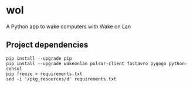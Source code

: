 # wol
A Python app to wake computers with Wake on Lan

## Project dependencies

    pip install --upgrade pip
    pip install --upgrade wakeonlan pulsar-client fastavro pygogo python-consul
    pip freeze > requirements.txt
    sed -i '/pkg_resources/d' requirements.txt


